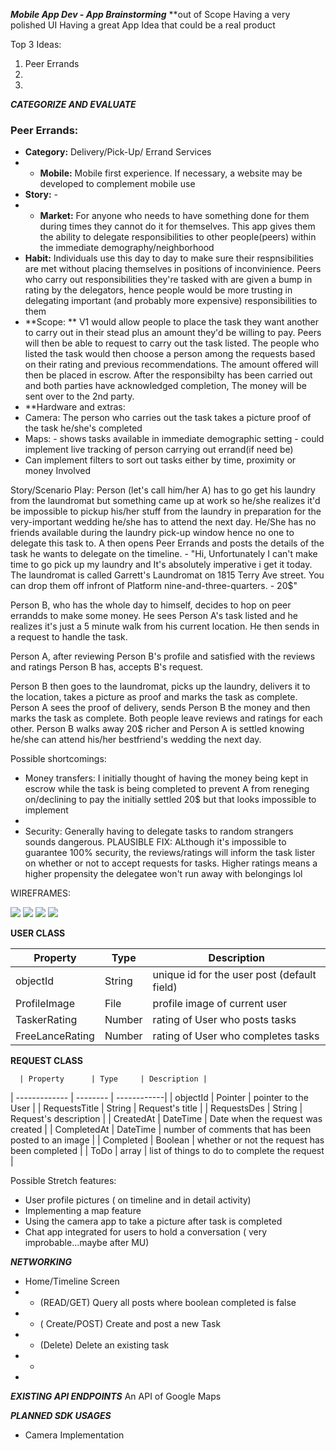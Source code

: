***Mobile App Dev - App Brainstorming***
**out of Scope
Having a very polished UI
Having a great App Idea that could be a real product


Top 3 Ideas:
1. Peer Errands
2.
3.



***CATEGORIZE AND EVALUATE***
### Peer Errands:
 - **Category:** Delivery/Pick-Up/ Errand Services
 - - **Mobile:** Mobile first experience. If necessary, a website may be developed to complement mobile use
 - **Story:** -
 - - **Market:** For anyone who needs to have something done for them during times they cannot do it for themselves. This app gives them the ability to delegate responsibilities to other people(peers) within the immediate demography/neighborhood
 - **Habit:** Individuals use this day to day to make sure their respnsibilities are met without placing themselves in positions of inconvinience. Peers who carry out responsibilities they're tasked with are given a bump in rating by the delegators, hence people would be more trusting in delegating important (and probably more expensive) responsibilities to them
 - **Scope: ** V1 would allow people to place the task they want another to carry out in their stead plus an amount they'd be willing to pay. Peers will then be able to request to carry out the task listed. The people who listed the task would then choose a person among the requests based on their rating and previous recommendations. The amount offered will then be placed in escrow. After the responsibilty has been carried out and both parties have acknowledged completion, The money will be sent over to the 2nd party.
 - **Hardware and extras:
 - Camera: The person who carries out the task takes a picture proof of the task he/she's completed
 - Maps: - shows tasks available in immediate demographic setting
         - could implement live tracking of person carrying out errand(if need be)
- Can implement filters to sort out tasks either by time, proximity or money Involved


Story/Scenario Play:
Person (let's call him/her A) has to go get his laundry from the laundromat but something came up at work so he/she realizes it'd be impossible to pickup his/her stuff from the laundry in preparation for the very-important wedding he/she has to attend the next day. He/She has no friends available during the laundry pick-up window hence no one to delegate this task to.
A then opens Peer Errands and posts the details of the task he wants to delegate on the timeline. -
"Hi, Unfortunately I can't make time to go pick up my laundry and It's absolutely imperative i get it today. The laundromat is called Garrett's Laundromat on 1815 Terry Ave street. You can drop them off infront of Platform nine-and-three-quarters. - 20$"

Person B, who has the whole day to himself, decides to hop on peer errandds to make some money. He sees Person A's task listed and he realizes it's just a 5 minute walk from his current location. He then sends in a request to handle the task.

Person A, after reviewing Person B's profile and satisfied with the reviews and ratings Person B has, accepts B's request.

Person B then goes to the laundromat, picks up the laundry, delivers it to the location, takes a picture as proof and marks the task as complete. Person A sees the proof of delivery, sends Person B the money and then marks the task as complete. Both people leave reviews and ratings for each other. Person B walks away 20$ richer and Person A is settled knowing he/she can attend his/her bestfriend's wedding the next day.

Possible shortcomings:
- Money transfers: I initially thought of having the money being kept in escrow while the task is being completed to prevent A from reneging on/declining to pay the initially settled 20$ but that looks impossible to implement
- 
- Security: Generally having to delegate tasks to random strangers sounds dangerous.  PLAUSIBLE FIX: ALthough it's impossible to guarantee 100% security, the reviews/ratings will inform the task lister on whether or not to accept requests for tasks. Higher ratings means a higher propensity the delegatee won't run away with belongings lol


WIREFRAMES:

![](https://i.imgur.com/rj8vNkj.jpg)
![](https://i.imgur.com/PDWYnbF.jpg)
![](https://i.imgur.com/bcFepF9.jpg)
![](https://i.imgur.com/MIn15jk.jpg)


**USER CLASS**

   | Property      | Type     | Description |
   | ------------- | -------- | ------------|
   | objectId      | String   | unique id for the user post (default field) |
   | ProfileImage  | File     | profile image of current user |
   | TaskerRating  | Number   | rating of User who posts tasks |
   | FreeLanceRating| Number  | rating of User who completes tasks |
   
   
   **REQUEST CLASS**
   
      | Property      | Type     | Description |
   | ------------- | -------- | ------------|
   | objectId      | Pointer  | pointer to the User |
   | RequestsTitle | String   | Request's title |
   | RequestsDes   | String   | Request's description |
   | CreatedAt     | DateTime | Date when the request was created |
   | CompletedAt   | DateTime | number of comments that has been posted to an image |
   | Completed     | Boolean  | whether or not the request has been completed |
   | ToDo          | array    | list of things to do to complete the request |
  

Possible Stretch features:
- User profile pictures ( on timeline and in detail activity)
- Implementing a map feature
- Using the camera app to take a picture after task is completed
- Chat app integrated for users to hold a conversation ( very improbable...maybe after MU)



**_NETWORKING_**
- Home/Timeline Screen
-  * (READ/GET) Query all posts where boolean completed is false
-  * ( Create/POST) Create and post a new Task
-  * (Delete) Delete an existing task
-  *
-  

**_EXISTING API ENDPOINTS_**
An API of Google Maps

**_PLANNED SDK USAGES_**
- Camera Implementation
